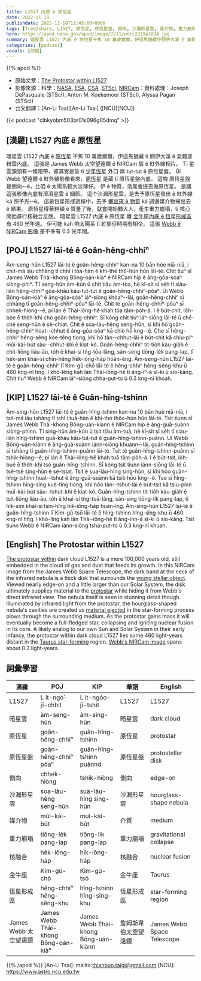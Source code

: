 ```yaml
---
title: L1527 內底 ê 原恆星
date: 2022-11-18
publishdate: 2022-11-18T11:45:00+0800
tags: [free2share, L1527, 原恆星, 原恆星盤, 側向, 沙漏形星雲, 媒介物, 重力崩塌, 核融合, 金牛座, 暗星雲, James Webb 太空望遠鏡]
hero: https://apod.nasa.gov/apod/image/2211/weic2219a1024.jpg
summary: 暗星雲 L1527 內底 ê 原恆星干焦 10 萬歲爾爾，伊這馬猶藏佇飼伊大漢 ê 氣體塗粉雲內底。
categories: [podcast]
vocals: [阿錕]
---
```


{{% apod %}}

- 原始文章：[The Protostar within L1527](https://apod.nasa.gov/apod/ap221110.html)
- 影像來源：科學：[NASA](https://www.nasa.gov), [ESA](https://www.esa.int/), [CSA](https://www.asc-csa.gc.ca/eng/), [STScI](https://www.stsci.edu/), [NIRCam](https://webbtelescope.org/contents/media/images/01FA0SZSEW1TZ51BHG0EGW2EZP)：資料處理：Joseph DePasquale (STScI), Anton M. Koekemoer (STScI), Alyssa Pagan (STScI)
- 台文翻譯：[An-Li Tsai][An-Li Tsai] ([NCU][NCU])

{{< podcast "clbkyobm503br01s096g05dmq" >}}

## [漢羅] L1527 內底 ê 原恆星
暗星雲 L1527 內底 ê [原恆星][The protostar within] 干焦 10 萬歲爾爾，伊這馬猶藏 tī 飼伊大漢 ê 氣體塗粉雲內底。
這張是 James Webb 太空望遠鏡 ê NIRCam 翕 ê 紅外線相片。
Tī 星雲頷頸有一條暗帶，彼其實是踅 tī [少年恆星][young stellar object] 外口 厚 tut-tut ê 原恆星盤。
Ùi Webb 望遠鏡 ê 紅外線影像看來，[原恆星][protostar] 是藏 tī 原恆星盤內底。
這塊 原恆星盤 是側向--ê，比咱 ê 太陽系較大淡薄仔。
伊 ê 物質，落尾會提去做原恆星。
是講這張影像內底有濟濟星雲 ê 細節。
這个沙漏形星雲，是去予原恆星發出 ê 紅外線 kā 照予光--ê。
這是恆星形成過程中，去予 [擲出來 ê 物質][material ejected] kā 週邊媒介物掃出去 ê 結果。
原恆星得著夠額 ê 質量了後，就會開始轉大人，產生重力崩塌，tī 核心開始進行核融合反應。
暗星雲 L1527 內底 ê 原恆星 離 [金牛座內底 ê 恆星形成區][Taurus star-forming] 有 460 光年遠。
伊可能 kah 咱太陽系 tī 紅嬰仔時期有相仝。
這張 [Webb ê NIRCam 影像][Webb's NIRCam image] 差不多有 0.3 光年闊。



## [POJ] L1527 lāi-té ê Goân-hêng-chhiⁿ
Àm-seng-hûn L1527 lāi-té ê goân-hêng-chhiⁿ kan-na 10 bān hòe niā-niā, i chit-má iáu chhàng tī chhī i tōa-hàn ê khì-thé thô͘-hún hûn lāi-té.
Chit tiuⁿ sī James Webb Thài-khong Bōng-oán-kiàⁿ ê NIRCam hip ê âng-gōa-sòaⁿ siòng-phìⁿ.
Tī seng-hûn ām-kún ū chi̍t tiâu àm-tòa, hē kî-si̍t sī se̍h tī siàu-liân hêng-chhiⁿ gōa-kháu kāu-tut-tut ê goân-hêng-chhiⁿ-pôaⁿ.
Ùi Webb Bōng-oán-kiàⁿ ê âng-gōa-sòaⁿ iáⁿ-siōng khòaⁿ--lâi, goân-hêng-chhiⁿ sī chhàng tī goân-hêng-chhiⁿ-pôaⁿ lāi-té.
Chit tè goân-hêng-chhiⁿ-pôaⁿ sī chhek-hiòng--ê, pí lán ê Thài-iông-hē khah tōa tām-po̍h-á.
I ê bu̍t-chit, lo̍h-bóe ē the̍h-khì chò goân-hêng-chhiⁿ.
Sī kóng chit tiuⁿ iáⁿ-siōng lāi-té ū chē-chē seng-hûn ê sè-chiat.
Chit ê soa-lāu-hêng seng-hûn, sī khì hō͘ goân-hêng-chhiⁿ hoat--chhut ê âng-gōa-sòaⁿ kā chiò hō͘ kng--ê.
Che sī hêng-chhiⁿ hêng-sêng kòe-têng tiong, khì hō͘ tàn--chhut-lâi ê bu̍t-chit kā chiu-piⁿ mûi-kài-bu̍t sàu--chhut-khì ê kiat-kó.
Goân-hêng-chhiⁿ tit-tio̍h kàu-gia̍h ê chit-liōng liáu-āu, to̍h ē khai-sí tńg-tōa-lâng, sán-seng tiōng-le̍k pang-lap, tī he̍k-sim khai-sí chìn-hêng he̍k-iông-ha̍p hoán-èng.
Àm-seng-hûn L1527 lāi-té ê goân-hêng-chhiⁿ lī Kim-gû-chō lāi-té ê hêng-chhiⁿ hêng-sêng-khu ū 460 kng-nî hn̄g.
I khó-lêng kah lán Thài-iông-hē tī âng-iⁿ-á sî-ki ū sio-kāng.
Chit tiuⁿ Webb ê NIRCam iáⁿ-siōng chha-put-to ū 0.3 kng-nî khoah.


## [KIP] L1527 lāi-té ê Guân-hîng-tshinn
Àm-sing-hûn L1527 lāi-té ê guân-hîng-tshinn kan-na 10 bān huè niā-niā, i tsit-má iáu tshàng tī tshī i tuā-hàn ê khì-thé thôo-hún hûn lāi-té.
Tsit tiunn sī James Webb Thài-khong Bōng-uán-kiànn ê NIRCam hip ê âng-guā-suànn siòng-phìnn.
Tī sing-hûn ām-kún ū tsi̍t tiâu àm-tuà, hē kî-si̍t sī se̍h tī siàu-liân hîng-tshinn guā-kháu kāu-tut-tut ê guân-hîng-tshinn-puânn.
Uì Webb Bōng-uán-kiànn ê âng-guā-suànn iánn-siōng khuànn--lâi, guân-hîng-tshinn sī tshàng tī guân-hîng-tshinn-puânn lāi-té.
Tsit tè guân-hîng-tshinn-puânn sī tshik-hiòng--ê, pí lán ê Thài-iông-hē khah tuā tām-po̍h-á.
I ê bu̍t-tsit, lo̍h-bué ē the̍h-khì tsò guân-hîng-tshinn.
Sī kóng tsit tiunn iánn-siōng lāi-té ū tsē-tsē sing-hûn ê sè-tsiat.
Tsit ê sua-lāu-hîng sing-hûn, sī khì hōo guân-hîng-tshinn huat--tshut ê âng-guā-suànn kā tsiò hōo kng--ê.
Tse sī hîng-tshinn hîng-sîng kuè-tîng tiong, khì hōo tàn--tshut-lâi ê bu̍t-tsit kā tsiu-pinn muî-kài-bu̍t sàu--tshut-khì ê kiat-kó.
Guân-hîng-tshinn tit-tio̍h kàu-gia̍h ê tsit-liōng liáu-āu, to̍h ē khai-sí tńg-tuā-lâng, sán-sing tiōng-li̍k pang-lap, tī hi̍k-sim khai-sí tsìn-hîng hi̍k-iông-ha̍p huán-ìng.
Àm-sing-hûn L1527 lāi-té ê guân-hîng-tshinn lī Kim-gû-tsō lāi-té ê hîng-tshinn hîng-sîng-khu ū 460 kng-nî hn̄g.
I khó-lîng kah lán Thài-iông-hē tī âng-inn-á sî-ki ū sio-kāng.
Tsit tiunn Webb ê NIRCam iánn-siōng tsha-put-to ū 0.3 kng-nî khuah.

## [English] The Protostar within L1527
[The protostar within][The protostar within] dark cloud L1527 is a mere 100,000 years old, still embedded in the cloud of gas and dust that feeds its growth.
In this NIRCam image from the James Webb Space Telescope, the dark band at the neck of the infrared nebula is a thick disk that surrounds the [young stellar object][young stellar object].
Viewed nearly edge-on and a little larger than our Solar System, the disk ultimately supplies material to the [protostar][protostar] while hiding it from Webb's direct infrared view.
The nebula itself is seen in stunning detail though.
Illuminated by infrared light from the protostar, the hourglass-shaped nebula's cavities are created as [material ejected][material ejected] in the star-forming process plows through the surrounding medium.
As the protostar gains mass it will eventually become a full-fledged star, collapsing and igniting nuclear fusion in its core.
A likely analog to our own Sun and Solar System in their early infancy, the protostar within dark cloud L1527 lies some 460 light-years distant in the [Taurus star-forming][Taurus star-forming] region.
[Webb's NIRCam image][Webb's NIRCam image] spans about 0.3 light-years.

## 詞彙學習

|漢羅|POJ|KIP|華語|English|
|-|-|-|-|-|
|L1527|L it-ngó͘-jī-chhit|L it-ngóo-jī-tshit|L1527|L1527|
|暗星雲|àm-seng-hûn|àm-sing-hûn|暗星雲|dark cloud|
|原恆星|goân-hêng-chhiⁿ|guân-hîng-tshinn|原恆星|protostar|
|原恆星盤|goân-hêng-chhiⁿ pôaⁿ|guân-hîng-tshinn puânnd|原恆星盤|protostellar disk|
|側向|chhek-hiòng|tshik-hiòng|側向|edge-on|
|沙漏形星雲|soa-lāu-hêng seng-hûn|sua-lāu-hîng sing-hûn|沙漏形星雲|hourglass-shape nebula|
|媒介物|mûi-kài-bu̍t|muî-kài-bu̍t|介質|medium|
|重力崩塌|tiōng-le̍k pang-lap|tiōng-li̍k pang-lap|重力崩塌|gravitational collapse|
|核融合|he̍k-iông-ha̍p|hi̍k-iông-ha̍p|核融合|nuclear fusion|
|金牛座|Kim-gû-chō|Kim-gû-tsō|金牛座|Taurus|
|恆星形成區|hêng-chhiⁿ hêng-sêng-khu|hîng-tshinn hîng-sîng-khu|恆星形成區|star-forming region|
|James Webb 太空望遠鏡|James Webb Thài-khong Bōng-oán-kiàⁿ|James Webb Thài-khong Bōng-uán-kiànn|詹姆斯韋伯太空望遠鏡|James Webb Space Telescope|

{{% /apod %}}
[An-Li Tsai]: mailto:thianbun.taigi@gmail.com
[NCU]: https://www.astro.ncu.edu.tw

[copyright]: https://apod.nasa.gov/apod/fap/lib/about_apod.html#srapply
[License]: https://creativecommons.org/licenses/by/2.0/

[The protostar within]:https://webbtelescope.org/contents/news-releases/2022/news-2022-055
[young stellar object]:https://ui.adsabs.harvard.edu/abs/2020A%26A...633A.126B/abstract
[protostar]:https://en.wikipedia.org/wiki/Protostar
[material ejected]:https://public.nrao.edu/news/protostar-serpens-alma/
[Taurus star-forming]:https://apod.nasa.gov/apod/astropix.htmlap170330.html
[Webb's NIRCam image]:https://webbtelescope.org/contents/media/images/2022/055/01GGWCXTEXGJ0C3FWSCB3SDBV5
